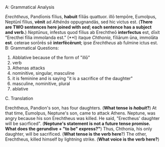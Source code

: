 

A: Grammatical Analysis

*Erechtheus*, Pandīonis fīlius, **habuit** fīliās quattuor.
illō tempōre, Eumolpus, Neptūnī fīlius, **vēnit** ad *Athēnās* oppugnandās, sed hic victus est.  (**There are TWO sentences here joined with *sed*; each sentence has a subject and verb.**)
*Neptūnus*, infestus quod fīlius ab Erechtheō **interfectus** est, dīxit “Erecthei fīlia immolanda est.” (**I)
itaque *Chthonia*, fīliārum ūna, immolāta **est**. ceterae sorōrēs sē **interfēcērunt**; ipse *Erechtheus* ab fulmine ictus est.
B: Grammatical Questions:
1. Abblative because of the form of "illō"
2. verb
3. Athenas attacks
4. nominitive, singular, masculine
5. it is feminine and is saying "it is a sacrifice of the daughter"
6. masculine, nominitive, plural
7. ablative

C. Translation

Erechtheus, Pandion's son, has four daughters. (**What tense is *habuit*?**)
 At that time, Eumolpus, Neptune's son, came to attack Athens. Neptune, was angry because his son Erechtheus was killed. He said, "Erectheus' daughter will be sacrficed". (**Neptune's statement is not a future tense promise.  What does the gerundive + "to be" express?"**)
 Thus, Chthonia, his only daughter, will be sacrificed. (**What tense is the verb here**?)
 The other, Erechtheus, killed himself by lightning strike. (**What voice is the verb here?**)
